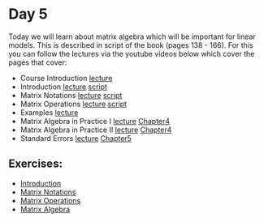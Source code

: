 # Day 5

Today we will learn about matrix algebra which will be important for linear models. This is described in script of the book (pages 138 - 166). For this you can follow the lectures via the youtube videos below which cover the pages that cover:


- Course Introduction [lecture](https://www.youtube.com/watch?v=aP61q-LoerI) 
- Introduction [lecture](https://www.youtube.com/watch?v=tPlHbAHVqFQ) [script](http://genomicsclass.github.io/book/pages/intro_using_regression.html) 
- Matrix Notations [lecture](https://www.youtube.com/watch?v=EaYkxUwEB-Q) [script](http://genomicsclass.github.io/book/pages/matrix_notation.html) 
- Matrix Operations [lecture](https://www.youtube.com/watch?v=-5uvdduYNJM) [script](http://genomicsclass.github.io/book/pages/matrix_operations.html) 
- Examples [lecture](https://www.youtube.com/watch?v=FAP7fYbZF0Y) 
- Matrix Algebra in Practice I [lecture](https://www.youtube.com/watch?v=LniqeWOfTQo) [Chapter4](http://genomicsclass.github.io/book/pages/matrix_algebra_examples.html)
- Matrix Algebra in Practice II [lecture](https://www.youtube.com/watch?v=eRXzsXh78rE) [Chapter4](http://genomicsclass.github.io/book/pages/matrix_algebra_examples.html) 
- Standard Errors [lecture](https://www.youtube.com/watch?v=9rm-y_iYbnw) [Chapter5](http://genomicsclass.github.io/book/pages/standard_errors.html) 


## Exercises:

- [Introduction](http://genomicsclass.github.io/book/pages/intro_using_regression_exercises.html)
- [Matrix Notations](http://genomicsclass.github.io/book/pages/matrix_notation_exercises.html)
- [Matrix Operations](http://genomicsclass.github.io/book/pages/matrix_operations_exercises.html)
- [Matrix Algebra](http://genomicsclass.github.io/book/pages/matrix_algebra_examples_exercises.html)



